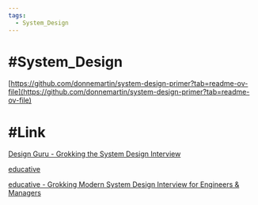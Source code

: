 ```yaml
---
tags:
  - System_Design
---
```


# #System_Design

[https://github.com/donnemartin/system-design-primer?tab=readme-ov-file](https://github.com/donnemartin/system-design-primer?tab=readme-ov-file)

# #Link 

[Design Guru - Grokking the System Design Interview](https://www.designgurus.io/course/grokking-the-system-design-interview?aff=84Y9hP)

[educative](https://www.educative.io/)

[educative - Grokking Modern System Design Interview for Engineers & Managers](https://www.educative.io/courses/grokking-modern-system-design-interview-for-engineers-managers)

